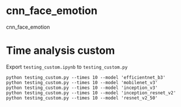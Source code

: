 # cnn_face_emotion
cnn_face_emotion


# Time analysis custom

Export `testing_custom.ipynb` to `testing_custom.py`

    python testing_custom.py --times 10 --model 'efficientnet_b3'
    python testing_custom.py --times 10 --model 'mobilenet_v3'
    python testing_custom.py --times 10 --model 'inception_v3'
    python testing_custom.py --times 10 --model 'inception_resnet_v2'
    python testing_custom.py --times 10 --model 'resnet_v2_50'


